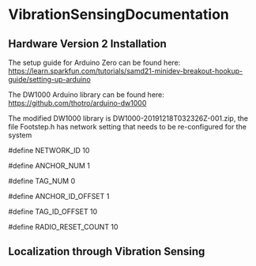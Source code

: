 # VibrationSensingDocumentation

## Hardware Version 2 Installation
The setup guide for Arduino Zero can be found here:
https://learn.sparkfun.com/tutorials/samd21-minidev-breakout-hookup-guide/setting-up-arduino

The DW1000 Arduino library can be found here:
https://github.com/thotro/arduino-dw1000

The modified DW1000 library is DW1000-20191218T032326Z-001.zip, the file Footstep.h has network setting that needs to be re-configured for the system

#define NETWORK_ID      	10

#define ANCHOR_NUM		  	1

#define TAG_NUM				    0

#define ANCHOR_ID_OFFSET    1

#define TAG_ID_OFFSET       10

#define RADIO_RESET_COUNT	10

## Localization through Vibration Sensing
